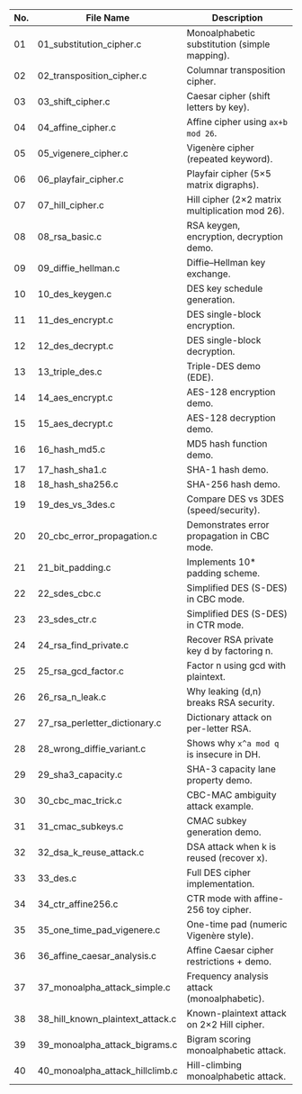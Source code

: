 | No. | File Name                            | Description                                     |
| --- | ------------------------------------ | ----------------------------------------------- |
| 01  | 01\_substitution\_cipher.c           | Monoalphabetic substitution (simple mapping).   |
| 02  | 02\_transposition\_cipher.c          | Columnar transposition cipher.                  |
| 03  | 03\_shift\_cipher.c                  | Caesar cipher (shift letters by key).           |
| 04  | 04\_affine\_cipher.c                 | Affine cipher using `ax+b mod 26`.              |
| 05  | 05\_vigenere\_cipher.c               | Vigenère cipher (repeated keyword).             |
| 06  | 06\_playfair\_cipher.c               | Playfair cipher (5×5 matrix digraphs).          |
| 07  | 07\_hill\_cipher.c                   | Hill cipher (2×2 matrix multiplication mod 26). |
| 08  | 08\_rsa\_basic.c                     | RSA keygen, encryption, decryption demo.        |
| 09  | 09\_diffie\_hellman.c                | Diffie–Hellman key exchange.                    |
| 10  | 10\_des\_keygen.c                    | DES key schedule generation.                    |
| 11  | 11\_des\_encrypt.c                   | DES single-block encryption.                    |
| 12  | 12\_des\_decrypt.c                   | DES single-block decryption.                    |
| 13  | 13\_triple\_des.c                    | Triple-DES demo (EDE).                          |
| 14  | 14\_aes\_encrypt.c                   | AES-128 encryption demo.                        |
| 15  | 15\_aes\_decrypt.c                   | AES-128 decryption demo.                        |
| 16  | 16\_hash\_md5.c                      | MD5 hash function demo.                         |
| 17  | 17\_hash\_sha1.c                     | SHA-1 hash demo.                                |
| 18  | 18\_hash\_sha256.c                   | SHA-256 hash demo.                              |
| 19  | 19\_des\_vs\_3des.c                  | Compare DES vs 3DES (speed/security).           |
| 20  | 20\_cbc\_error\_propagation.c        | Demonstrates error propagation in CBC mode.     |
| 21  | 21\_bit\_padding.c                   | Implements 10\* padding scheme.                 |
| 22  | 22\_sdes\_cbc.c                      | Simplified DES (S-DES) in CBC mode.             |
| 23  | 23\_sdes\_ctr.c                      | Simplified DES (S-DES) in CTR mode.             |
| 24  | 24\_rsa\_find\_private.c             | Recover RSA private key d by factoring n.       |
| 25  | 25\_rsa\_gcd\_factor.c               | Factor n using gcd with plaintext.              |
| 26  | 26\_rsa\_n\_leak.c                   | Why leaking (d,n) breaks RSA security.          |
| 27  | 27\_rsa\_perletter\_dictionary.c     | Dictionary attack on per-letter RSA.            |
| 28  | 28\_wrong\_diffie\_variant.c         | Shows why `x^a mod q` is insecure in DH.        |
| 29  | 29\_sha3\_capacity.c                 | SHA-3 capacity lane property demo.              |
| 30  | 30\_cbc\_mac\_trick.c                | CBC-MAC ambiguity attack example.               |
| 31  | 31\_cmac\_subkeys.c                  | CMAC subkey generation demo.                    |
| 32  | 32\_dsa\_k\_reuse\_attack.c          | DSA attack when k is reused (recover x).        |
| 33  | 33\_des.c                            | Full DES cipher implementation.                 |
| 34  | 34\_ctr\_affine256.c                 | CTR mode with affine-256 toy cipher.            |
| 35  | 35\_one\_time\_pad\_vigenere.c       | One-time pad (numeric Vigenère style).          |
| 36  | 36\_affine\_caesar\_analysis.c       | Affine Caesar cipher restrictions + demo.       |
| 37  | 37\_monoalpha\_attack\_simple.c      | Frequency analysis attack (monoalphabetic).     |
| 38  | 38\_hill\_known\_plaintext\_attack.c | Known-plaintext attack on 2×2 Hill cipher.      |
| 39  | 39\_monoalpha\_attack\_bigrams.c     | Bigram scoring monoalphabetic attack.           |
| 40  | 40\_monoalpha\_attack\_hillclimb.c   | Hill-climbing monoalphabetic attack.            |
